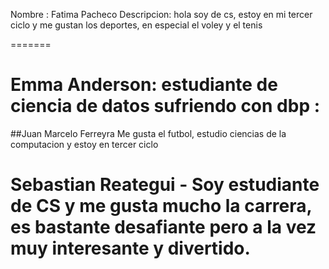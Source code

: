 
Nombre : Fatima Pacheco
Descripcion: hola soy de cs, estoy en mi tercer ciclo y me gustan los deportes, en especial el 
voley y el tenis


=======

Emma Anderson: estudiante de ciencia de datos sufriendo con dbp :
=======

##Juan Marcelo Ferreyra
Me gusta el futbol, estudio ciencias de la computacion y estoy en tercer ciclo

Sebastian Reategui - Soy estudiante de CS y me gusta mucho la carrera, es bastante desafiante pero a la vez muy interesante y divertido.
======

